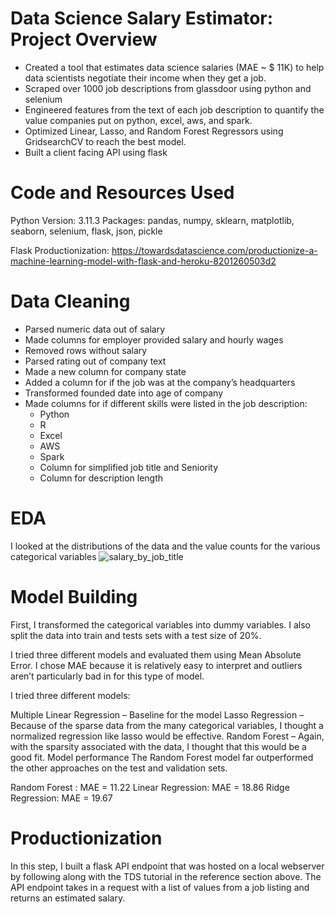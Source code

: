 # Data Science Salary Estimator: Project Overview

* Created a tool that estimates data science salaries (MAE ~ $ 11K) to help data scientists negotiate their income when they get a job.
* Scraped over 1000 job descriptions from glassdoor using python and selenium
* Engineered features from the text of each job description to quantify the value companies put on python, excel, aws, and spark.
* Optimized Linear, Lasso, and Random Forest Regressors using GridsearchCV to reach the best model.
* Built a client facing API using flask


# Code and Resources Used
Python Version: 3.11.3
Packages: pandas, numpy, sklearn, matplotlib, seaborn, selenium, flask, json, pickle

Flask Productionization: https://towardsdatascience.com/productionize-a-machine-learning-model-with-flask-and-heroku-8201260503d2




# Data Cleaning

* Parsed numeric data out of salary
* Made columns for employer provided salary and hourly wages
* Removed rows without salary
* Parsed rating out of company text
* Made a new column for company state
* Added a column for if the job was at the company’s headquarters
* Transformed founded date into age of company
* Made columns for if different skills were listed in the job description:
    * Python
    * R
    * Excel
    * AWS
    * Spark
    * Column for simplified job title and Seniority
    * Column for description length

# EDA
I looked at the distributions of the data and the value counts for the various categorical variables
![salary_by_job_title](https://github.com/giannisyp/ds_salaries/assets/119696474/9c1ba80a-e60c-4711-a82f-77faa4790b5b)


# Model Building

First, I transformed the categorical variables into dummy variables. I also split the data into train and tests sets with a test size of 20%.

I tried three different models and evaluated them using Mean Absolute Error. I chose MAE because it is relatively easy to interpret and outliers aren’t particularly bad in for this type of model.

I tried three different models:

Multiple Linear Regression – Baseline for the model
Lasso Regression – Because of the sparse data from the many categorical variables, I thought a normalized regression like lasso would be effective.
Random Forest – Again, with the sparsity associated with the data, I thought that this would be a good fit.
Model performance
The Random Forest model far outperformed the other approaches on the test and validation sets.

Random Forest : MAE = 11.22
Linear Regression: MAE = 18.86
Ridge Regression: MAE = 19.67

# Productionization
In this step, I built a flask API endpoint that was hosted on a local webserver by following along with the TDS tutorial in the reference section above. The API endpoint takes in a request with a list of values from a job listing and returns an estimated salary.



